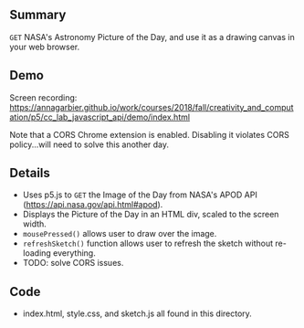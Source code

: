 ## Summary
`GET` NASA's Astronomy Picture of the Day, and use it as a drawing canvas in your web browser.

## Demo
Screen recording: https://annagarbier.github.io/work/courses/2018/fall/creativity_and_computation/p5/cc_lab_javascript_api/demo/index.html

Note that a CORS Chrome extension is enabled. Disabling it violates CORS policy...will need to solve this another day.

## Details
* Uses p5.js to `GET` the Image of the Day from NASA's APOD API (https://api.nasa.gov/api.html#apod).
* Displays the Picture of the Day in an HTML div, scaled to the screen width.
* `mousePressed()` allows user to draw over the image.
* `refreshSketch()` function allows user to refresh the sketch without re-loading everything.
* TODO: solve CORS issues.

## Code
* index.html, style.css, and sketch.js all found in this directory.
